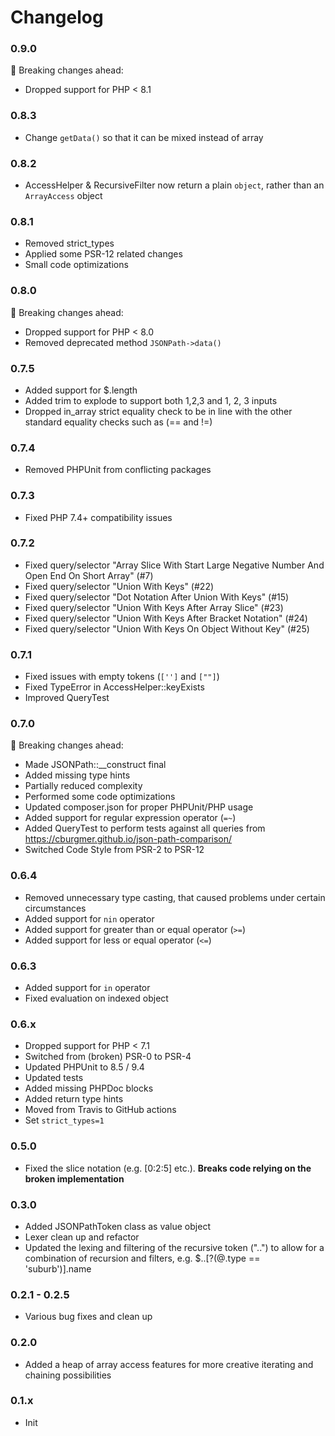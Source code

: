 # Changelog

### 0.9.0
🔻 Breaking changes ahead:

- Dropped support for PHP < 8.1

### 0.8.3
- Change `getData()` so that it can be mixed instead of array

### 0.8.2
- AccessHelper & RecursiveFilter now return a plain `object`, rather than an `ArrayAccess` object

### 0.8.1
- Removed strict_types
- Applied some PSR-12 related changes
- Small code optimizations

### 0.8.0
🔻 Breaking changes ahead:

 - Dropped support for PHP < 8.0
 - Removed deprecated method `JSONPath->data()`

### 0.7.5
 - Added support for $.length
 - Added trim to explode to support both 1,2,3 and 1, 2, 3 inputs
 - Dropped in_array strict equality check to be in line with the other standard equality checks such as (== and !=)

### 0.7.4
 - Removed PHPUnit from conflicting packages

### 0.7.3
 - Fixed PHP 7.4+ compatibility issues

### 0.7.2
 - Fixed query/selector "Array Slice With Start Large Negative Number And Open End On Short Array" (#7)
 - Fixed query/selector "Union With Keys" (#22)
 - Fixed query/selector "Dot Notation After Union With Keys" (#15)
 - Fixed query/selector "Union With Keys After Array Slice" (#23)
 - Fixed query/selector "Union With Keys After Bracket Notation" (#24)
 - Fixed query/selector "Union With Keys On Object Without Key" (#25)

### 0.7.1
 - Fixed issues with empty tokens (`['']` and `[""]`)
 - Fixed TypeError in AccessHelper::keyExists 
 - Improved QueryTest

### 0.7.0
🔻 Breaking changes ahead:

 - Made JSONPath::__construct final
 - Added missing type hints
 - Partially reduced complexity
 - Performed some code optimizations
 - Updated composer.json for proper PHPUnit/PHP usage
 - Added support for regular expression operator (`=~`)
 - Added QueryTest to perform tests against all queries from https://cburgmer.github.io/json-path-comparison/
 - Switched Code Style from PSR-2 to PSR-12

### 0.6.4
 - Removed unnecessary type casting, that caused problems under certain circumstances
 - Added support for `nin` operator
 - Added support for greater than or equal operator (`>=`)
 - Added support for less or equal operator (`<=`)

### 0.6.3
 - Added support for `in` operator
 - Fixed evaluation on indexed object

### 0.6.x
 - Dropped support for PHP < 7.1
 - Switched from (broken) PSR-0 to PSR-4
 - Updated PHPUnit to 8.5 / 9.4
 - Updated tests
 - Added missing PHPDoc blocks
 - Added return type hints
 - Moved from Travis to GitHub actions
 - Set `strict_types=1`

### 0.5.0
 - Fixed the slice notation (e.g. [0:2:5] etc.). **Breaks code relying on the broken implementation**

### 0.3.0
 - Added JSONPathToken class as value object
 - Lexer clean up and refactor
 - Updated the lexing and filtering of the recursive token ("..") to allow for a combination of recursion
   and filters, e.g. $..[?(@.type == 'suburb')].name

### 0.2.1 - 0.2.5
 - Various bug fixes and clean up

### 0.2.0
 - Added a heap of array access features for more creative iterating and chaining possibilities

### 0.1.x
 - Init
